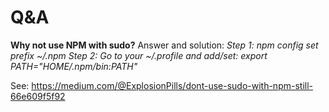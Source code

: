 # Q&A

**Why not use NPM with sudo?** Answer and solution: 
_Step 1: npm config set prefix ~/.npm
Step 2: Go to your ~/.profile and add/set:
export PATH="$HOME/.npm/bin:$PATH"_

See: https://medium.com/@ExplosionPills/dont-use-sudo-with-npm-still-66e609f5f92


